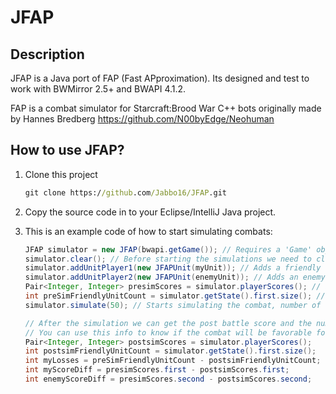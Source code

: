 # JFAP

## Description

JFAP is a Java port of FAP (Fast APproximation).
Its designed and test to work with BWMirror 2.5+ and BWAPI 4.1.2.

FAP is a combat simulator for Starcraft:Brood War C++ bots originally made by Hannes Bredberg <https://github.com/N00byEdge/Neohuman>

## How to use JFAP?

1. Clone this project

    ```cmd
    git clone https://github.com/Jabbo16/JFAP.git
    ```

2. Copy the source code in to your Eclipse/IntelliJ Java project.

3. This is an example code of how to start simulating combats:

    ```java
    JFAP simulator = new JFAP(bwapi.getGame()); // Requires a 'Game' object to be passed by parameter
    simulator.clear(); // Before starting the simulations we need to clear the simulator
    simulator.addUnitPlayer1(new JFAPUnit(myUnit)); // Adds a friendly unit to the simulator
    simulator.addUnitPlayer2(new JFAPUnit(enemyUnit)); // Adds an enemy unit to the simulator
    Pair<Integer, Integer> presimScores = simulator.playerScores(); // We can get each player scores before the simulation starts
    int preSimFriendlyUnitCount = simulator.getState().first.size(); // We can get each player unit count introduced to JFAP before the simulation starts
    simulator.simulate(50); // Starts simulating the combat, number of frames to simulate is passed by parameters, default is 96 frames

    // After the simulation we can get the post battle score and the number of units that died for each player
    // You can use this info to know if the combat will be favorable for you or not
    Pair<Integer, Integer> postsimScores = simulator.playerScores();
    int postsimFriendlyUnitCount = simulator.getState().first.size();
    int myLosses = preSimFriendlyUnitCount - postsimFriendlyUnitCount;
    int myScoreDiff = presimScores.first - postsimScores.first;
    int enemyScoreDiff = presimScores.second - postsimScores.second;
    ```
